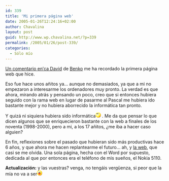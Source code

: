 ```yaml
---
id: 339
title: 'Mi primera página web'
date: 2005-01-26T12:24:16+02:00
author: Chavalina
layout: post
guid: http://www.wp.chavalina.net/?p=339
permalink: /2005/01/26/post-339/
categories:
  - Sólo mío
---
```

<a href="http://dmnet.bitacoras.com/index.php?id=7418" target="_blank">Un comentario en&prime;ca David</a> de <a href="http://cafeina.ladybenko.net/" target="_blank">Benko</a> me ha recordado la primera página web que hice.

Eso fue hace unos a&ntilde;itos ya… aunque no demasiados, ya que a mi no empezaron a interesarme los ordenadores muy pronto. La verdad es que ahora, mirando atrás y pensando un poco, creo que si entonces hubiera seguido con la rama web en lugar de pasarme al Pascal me hubiera ido bastante mejor y no hubiera aborrecido la informática tan pronto. 

Y quizá ni siquiera hubiera sido informática![emo](/imagenes/emoticonos/pensativo.gif) . Me da que pensar lo que dicen algunos que se enriquecieron bastante con la web a finales de los noventa (1998-2000), pero a mi, a los 17 a&ntilde;itos, ¿me iba a hacer caso alguien?

En fin, reflexiones sobre el pasado que hubieran sido más productivas hace 6 a&ntilde;os, y que ahora me hacen replantearme el futuro… ah, y <a href="http://www.chavalina.net/varios/page2/nokia.html" target="_blank">la web</a>, que casi se me olvida. Una sola página, hecha con el Word por supuesto, dedicada al que por entonces era el teléfono de mis sue&ntilde;os, el Nokia 5110.

**Actualización:** y las vuestras? venga, no tengáis verg&uuml;enza, si peor que la mía no va a ser![emo](/imagenes/emoticonos/risa.gif)